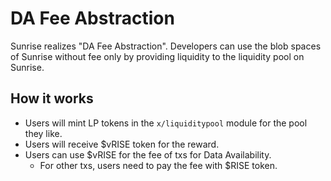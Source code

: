 # DA Fee Abstraction

Sunrise realizes "DA Fee Abstraction". Developers can use the blob spaces of Sunrise without fee only by providing liquidity to the liquidity pool on Sunrise.

## How it works

- Users will mint LP tokens in the `x/liquiditypool` module for the pool they like.
- Users will receive $vRISE token for the reward.
- Users can use $vRISE for the fee of txs for Data Availability.
  - For other txs, users need to pay the fee with $RISE token.

